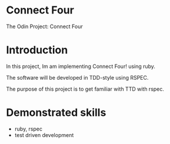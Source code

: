 # Connect Four

The Odin Project: Connect Four

# Introduction

In this project, Im am implementing Connect Four! using ruby.

The software will be developed in TDD-style using RSPEC.

The purpose of this project is to get familiar with TTD with rspec.

# Demonstrated skills

- ruby, rspec
- test driven development
